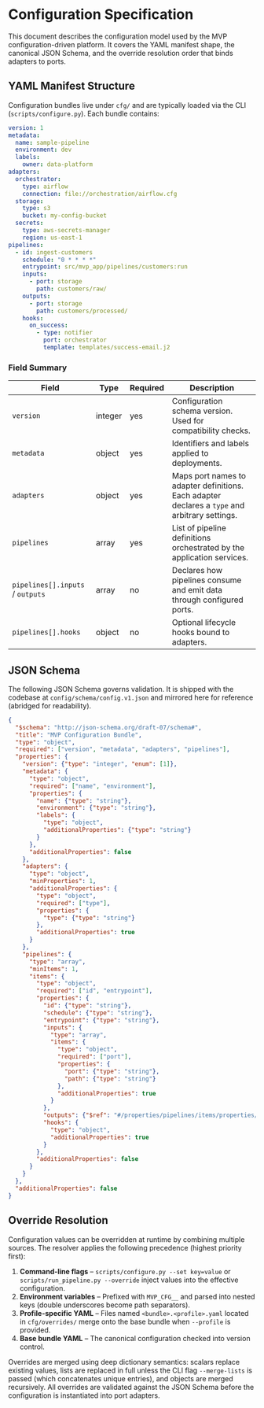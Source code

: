# Configuration Specification

This document describes the configuration model used by the MVP configuration-driven platform. It covers the YAML manifest shape, the canonical JSON Schema, and the override resolution order that binds adapters to ports.

## YAML Manifest Structure

Configuration bundles live under `cfg/` and are typically loaded via the CLI (`scripts/configure.py`). Each bundle contains:

```yaml
version: 1
metadata:
  name: sample-pipeline
  environment: dev
  labels:
    owner: data-platform
adapters:
  orchestrator:
    type: airflow
    connection: file://orchestration/airflow.cfg
  storage:
    type: s3
    bucket: my-config-bucket
  secrets:
    type: aws-secrets-manager
    region: us-east-1
pipelines:
  - id: ingest-customers
    schedule: "0 * * * *"
    entrypoint: src/mvp_app/pipelines/customers:run
    inputs:
      - port: storage
        path: customers/raw/
    outputs:
      - port: storage
        path: customers/processed/
    hooks:
      on_success:
        - type: notifier
          port: orchestrator
          template: templates/success-email.j2
```

### Field Summary

| Field | Type | Required | Description |
| --- | --- | --- | --- |
| `version` | integer | yes | Configuration schema version. Used for compatibility checks. |
| `metadata` | object | yes | Identifiers and labels applied to deployments. |
| `adapters` | object | yes | Maps port names to adapter definitions. Each adapter declares a `type` and arbitrary settings. |
| `pipelines` | array | yes | List of pipeline definitions orchestrated by the application services. |
| `pipelines[].inputs` / `outputs` | array | no | Declares how pipelines consume and emit data through configured ports. |
| `pipelines[].hooks` | object | no | Optional lifecycle hooks bound to adapters. |

## JSON Schema

The following JSON Schema governs validation. It is shipped with the codebase at `config/schema/config.v1.json` and mirrored here for reference (abridged for readability).

```json
{
  "$schema": "http://json-schema.org/draft-07/schema#",
  "title": "MVP Configuration Bundle",
  "type": "object",
  "required": ["version", "metadata", "adapters", "pipelines"],
  "properties": {
    "version": {"type": "integer", "enum": [1]},
    "metadata": {
      "type": "object",
      "required": ["name", "environment"],
      "properties": {
        "name": {"type": "string"},
        "environment": {"type": "string"},
        "labels": {
          "type": "object",
          "additionalProperties": {"type": "string"}
        }
      },
      "additionalProperties": false
    },
    "adapters": {
      "type": "object",
      "minProperties": 1,
      "additionalProperties": {
        "type": "object",
        "required": ["type"],
        "properties": {
          "type": {"type": "string"}
        },
        "additionalProperties": true
      }
    },
    "pipelines": {
      "type": "array",
      "minItems": 1,
      "items": {
        "type": "object",
        "required": ["id", "entrypoint"],
        "properties": {
          "id": {"type": "string"},
          "schedule": {"type": "string"},
          "entrypoint": {"type": "string"},
          "inputs": {
            "type": "array",
            "items": {
              "type": "object",
              "required": ["port"],
              "properties": {
                "port": {"type": "string"},
                "path": {"type": "string"}
              },
              "additionalProperties": true
            }
          },
          "outputs": {"$ref": "#/properties/pipelines/items/properties/inputs"},
          "hooks": {
            "type": "object",
            "additionalProperties": true
          }
        },
        "additionalProperties": false
      }
    }
  },
  "additionalProperties": false
}
```

## Override Resolution

Configuration values can be overridden at runtime by combining multiple sources. The resolver applies the following precedence (highest priority first):

1. **Command-line flags** – `scripts/configure.py --set key=value` or `scripts/run_pipeline.py --override` inject values into the effective configuration.
2. **Environment variables** – Prefixed with `MVP_CFG__` and parsed into nested keys (double underscores become path separators).
3. **Profile-specific YAML** – Files named `<bundle>.<profile>.yaml` located in `cfg/overrides/` merge onto the base bundle when `--profile` is provided.
4. **Base bundle YAML** – The canonical configuration checked into version control.

Overrides are merged using deep dictionary semantics: scalars replace existing values, lists are replaced in full unless the CLI flag `--merge-lists` is passed (which concatenates unique entries), and objects are merged recursively. All overrides are validated against the JSON Schema before the configuration is instantiated into port adapters.
